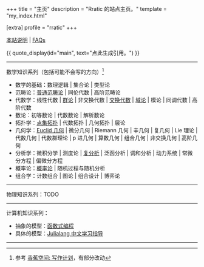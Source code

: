 +++
title = "主页"
description = "Rratic 的站点主页。"
template = "my_index.html"

[extra]
profile = "rratic"
+++

[本站说明](about-blog-2025/) | [FAQs](faqs/)

{{ quote_display(id="main", text="点此生成引用。") }}

---

数学知识系列（包括可能不会写的方向）[^math-classify]
- 数学的基础：数理逻辑 | 集合论 | 类型论
- 范畴论：[普通范畴论](/tags/范畴论/) | 同伦代数 | 高阶范畴论
- 代数学：线性代数 | [群论](/tags/群论/) | 非交换代数 | [交换代数](/tags/交换代数/) | [域论](/tags/域论/) | 模论 | 同调代数 | 高阶代数
- 数论：初等数论 | 代数数论 | 解析数论
- 拓扑学：[点集拓扑](/tags/拓扑/) | 代数拓扑 | 几何拓扑 | 层论
- 几何学：[Euclid 几何](/tags/Euclid%20几何/) | 微分几何 | Riemann 几何 | 辛几何 | 复几何 | Lie 理论 | 代数几何 | 代数群理论 | p 进几何 | 算数几何 | 组合几何 | 非交换几何 | 高阶几何
- 分析学：微积分学 | 测度论 | [复分析](/tags/复分析/) | 泛函分析 | 调和分析 | 动力系统 | 常微分方程 | 偏微分方程
- 概率论：[概率论](/tags/概率论/) | 随机过程与随机分析
- 组合学：计数组合 | 图论 | 组合设计 | 博弈论

---

物理知识系列：TODO

---

计算机知识系列：
- 抽象的模型：[函数式编程](/tags/函数式编程/)
- 具体的模型：[Julialang 中文学习指导](https://learn.juliacn.com/)

---

[^math-classify]: 参考 [香蕉空间: 写作计划](https://www.bananaspace.org/wiki/%E9%A6%99%E8%95%89%E7%A9%BA%E9%97%B4:%E5%86%99%E4%BD%9C%E8%AE%A1%E5%88%92)，有部分改动
